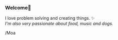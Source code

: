 ### Welcome👋

I love problem solving and creating things. ✨     
_I'm also very passionate about food, music and dogs._  
  
/Moa

<!---
mv197/mv197 is a ✨ special ✨ repository because its `README.md` (this file) appears on your GitHub profile.
You can click the Preview link to take a look at your changes.
--->
